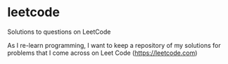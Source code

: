 # leetcode
Solutions to questions on LeetCode

As I re-learn programming, I want to keep a repository of my solutions for problems that I come across on Leet Code (https://leetcode.com) 
